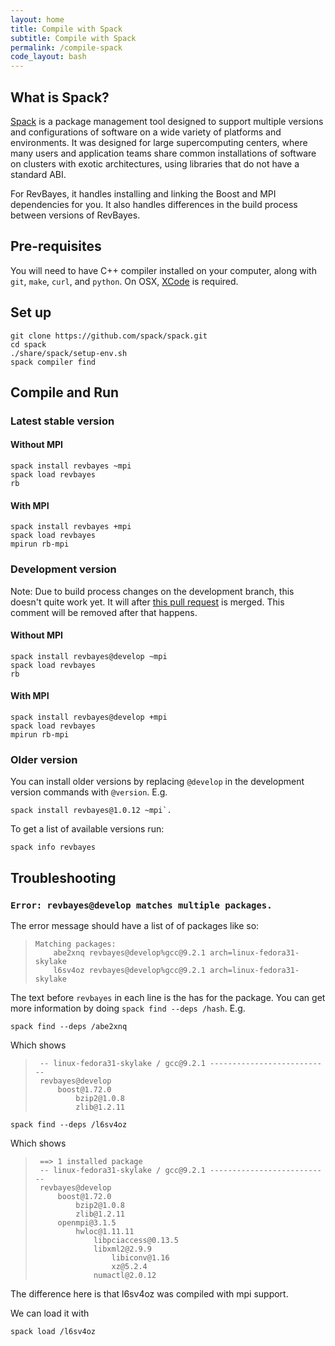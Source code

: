 ```yaml
---
layout: home
title: Compile with Spack
subtitle: Compile with Spack
permalink: /compile-spack
code_layout: bash
---
```


## What is Spack?

[Spack](https://spack.readthedocs.io/en/latest/index.html) is a package management tool designed to support multiple versions and configurations of software on a wide variety of platforms and environments. It was designed for large supercomputing centers, where many users and application teams share common installations of software on clusters with exotic architectures, using libraries that do not have a standard ABI.

For RevBayes, it handles installing and linking the Boost and MPI dependencies for you. It also handles differences in the build process between versions of RevBayes.

## Pre-requisites

You will need to have C++ compiler installed on your computer, along with `git`, `make`, `curl`, and `python`. On OSX, [XCode](https://apps.apple.com/us/app/xcode/id497799835?mt=12) is required.

## Set up

```
git clone https://github.com/spack/spack.git
cd spack
./share/spack/setup-env.sh
spack compiler find
```

## Compile and Run

### Latest stable version

#### Without MPI
```
spack install revbayes ~mpi
spack load revbayes
rb
```

#### With MPI
```
spack install revbayes +mpi
spack load revbayes
mpirun rb-mpi
```

### Development version

Note: Due to build process changes on the development branch, this doesn't quite work yet. It will after [this pull request](https://github.com/spack/spack/pull/15485) is merged. This comment will be removed after that happens.

#### Without MPI
```
spack install revbayes@develop ~mpi
spack load revbayes
rb
```

#### With MPI
```
spack install revbayes@develop +mpi
spack load revbayes
mpirun rb-mpi
```

### Older version

You can install older versions by replacing `@develop` in the development version commands with `@version`. E.g. 

```
spack install revbayes@1.0.12 ~mpi`.
```

To get a list of available versions run:

```
spack info revbayes
```

## Troubleshooting

### `Error: revbayes@develop matches multiple packages.` 

The error message should have a list of of packages like so:


>     Matching packages:
>         abe2xnq revbayes@develop%gcc@9.2.1 arch=linux-fedora31-skylake
>         l6sv4oz revbayes@develop%gcc@9.2.1 arch=linux-fedora31-skylake

The text before `revbayes` in each line is the has for the package. You can get more information by doing `spack find --deps /hash`. E.g.

```
spack find --deps /abe2xnq
```

Which shows 

>      -- linux-fedora31-skylake / gcc@9.2.1 ---------------------------
>      revbayes@develop
>          boost@1.72.0
>              bzip2@1.0.8
>              zlib@1.2.11


```
spack find --deps /l6sv4oz
```

Which shows

>      ==> 1 installed package
>      -- linux-fedora31-skylake / gcc@9.2.1 ---------------------------
>      revbayes@develop
>          boost@1.72.0
>              bzip2@1.0.8
>              zlib@1.2.11
>          openmpi@3.1.5
>              hwloc@1.11.11
>                  libpciaccess@0.13.5
>                  libxml2@2.9.9
>                      libiconv@1.16
>                      xz@5.2.4
>                  numactl@2.0.12


The difference here is that l6sv4oz was compiled with mpi support.

We can load it with

```
spack load /l6sv4oz
```



